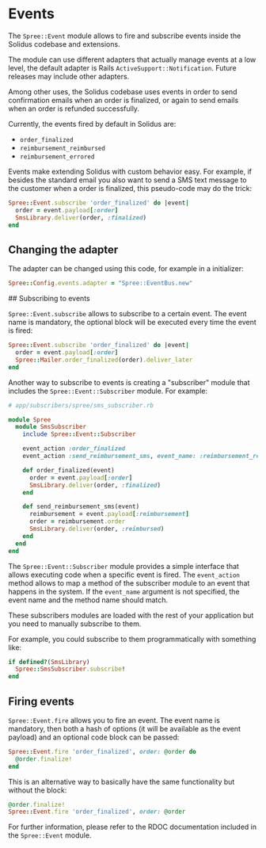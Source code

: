 # Events

The `Spree::Event` module allows to fire and subscribe events inside the
Solidus codebase and extensions.

The module can use different adapters that actually manage events at a low
level, the default adapter is Rails `ActiveSupport::Notification`. Future
releases may include other adapters.

Among other uses, the Solidus codebase uses events in order to send
confirmation emails when an order is finalized, or again to send emails
when an order is refunded successfully.

Currently, the events fired by default in Solidus are:
* `order_finalized`
* `reimbursement_reimbursed`
* `reimbursement_errored`

Events make extending Solidus with custom behavior easy. For example,
if besides the standard email you also want to send a SMS text message to
the customer when a order is finalized, this pseudo-code may do the trick:

```ruby
Spree::Event.subscribe 'order_finalized' do |event|
  order = event.payload[:order]
  SmsLibrary.deliver(order, :finalized)
end
```

## Changing the adapter

The adapter can be changed using this code, for example in a initializer:

```ruby
Spree::Config.events.adapter = "Spree::EventBus.new"
```

## Subscribing to events

`Spree::Event.subscribe` allows to subscribe to a certain event. The event
name is mandatory, the optional block will be executed every time the event
is fired:

```ruby
Spree::Event.subscribe 'order_finalized' do |event|
  order = event.payload[:order]
  Spree::Mailer.order_finalized(order).deliver_later
end
```

Another way to subscribe to events is creating a "subscriber" module that
includes the `Spree::Event::Subscriber` module. For example:

```ruby
# app/subscribers/spree/sms_subscriber.rb

module Spree
  module SmsSubscriber
    include Spree::Event::Subscriber

    event_action :order_finalized
    event_action :send_reimbursement_sms, event_name: :reimbursement_reimbursed

    def order_finalized(event)
      order = event.payload[:order]
      SmsLibrary.deliver(order, :finalized)
    end

    def send_reimbursement_sms(event)
      reimbursement = event.payload[:reimbursement]
      order = reimbursement.order
      SmsLibrary.deliver(order, :reimbursed)
    end
  end
end
```

The `Spree::Event::Subscriber` module provides a simple interface that
allows executing code when a specific event is fired. The `event_action`
method allows to map a method of the subscriber module to an event that
happens in the system. If the `event_name` argument is not specified,
the event name and the method name should match.

These subscribers modules are loaded with the rest of your application but
you need to manually subscribe to them.

For example, you could subscribe to them programmatically with something like:

```ruby
if defined?(SmsLibrary)
  Spree::SmsSubscriber.subscribe!
end
```

## Firing events

`Spree::Event.fire` allows you to fire an event. The event name is mandatory,
then both a hash of options (it will be available as the event payload)
and an optional code block can be passed:

```ruby
Spree::Event.fire 'order_finalized', order: @order do
  @order.finalize!
end
```

This is an alternative way to basically have the same functionality but
without the block:

```ruby
@order.finalize!
Spree::Event.fire 'order_finalized', order: @order
```

For further information, please refer to the RDOC documentation included in
the `Spree::Event` module.

